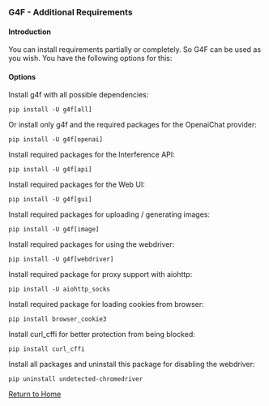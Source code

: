 ### G4F - Additional Requirements

#### Introduction

You can install requirements partially or completely. So G4F can be used as you wish. You have the following options for this:

#### Options

Install g4f with all possible dependencies:
```
pip install -U g4f[all]
```
Or install only g4f and the required packages for the OpenaiChat provider:
```
pip install -U g4f[openai]
```
Install required packages for the Interference API:
```
pip install -U g4f[api]
```
Install required packages for the Web UI:
```
pip install -U g4f[gui]
```
Install required packages for uploading / generating images:
```
pip install -U g4f[image]
```
Install required packages for using the webdriver:
```
pip install -U g4f[webdriver]
```
Install required package for proxy support with aiohttp:
```
pip install -U aiohttp_socks
```
Install required package for loading cookies from browser:
```
pip install browser_cookie3
```
Install curl_cffi for better protection from being blocked:
```
pip install curl_cffi
```
Install all packages and uninstall this package for disabling the webdriver:
```
pip uninstall undetected-chromedriver
```

[Return to Home](/)